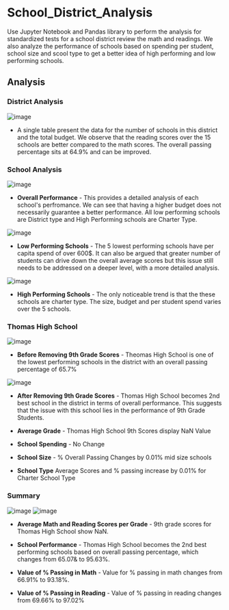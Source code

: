 # School_District_Analysis
Use Jupyter Notebook and Pandas library to perform the analysis for standardized tests for a school district review the math and readings.
We also analyze the performance of schools based on spending per student, school size and scool type to get a better idea of high performing and low performing schools.

## Analysis

### District Analysis
![image](https://user-images.githubusercontent.com/100053788/160964621-e6267597-3991-4475-9d30-255e3e03a216.png)

- A single table present the data for the number of schools in this district and the total budget. We observe that the reading scores over the 15 schools are better compared to the math scores. The overall passing percentage sits at 64.9% and can be improved.

### School Analysis
![image](https://user-images.githubusercontent.com/100053788/160965706-74cd36bf-a232-4f79-9893-f4e9733f5ee7.png)

                                                      
- **Overall Performance** - This provides a detailed analysis of each school's perfromance. We can see that having a higher budget does not necessarily guarantee a better performance. All low performing schools are District type and High Performing schools are Charter Type.

![image](https://user-images.githubusercontent.com/100053788/160966488-66f2ab90-e83b-443e-91eb-69e4d9c55059.png)


- **Low Performing Schools** - The 5 lowest performing schools have per capita spend of over 600$. It can also be argued that greater number of students can drive down the overall average scores but this issue still needs to be addressed on a deeper level, with a more detailed analysis.

![image](https://user-images.githubusercontent.com/100053788/160966989-6005de00-8f06-48dd-ba76-c22344056e6b.png)

- **High Performing Schools** - The only noticeable trend is that the these schools are charter type. The size, budget and per student spend varies over the 5 schools.

### Thomas High School

![image](https://user-images.githubusercontent.com/100053788/160968385-b5193992-0f2d-4ac8-8213-df99d908ba1d.png)      

- **Before Removing 9th Grade Scores** - Theomas High School is one of the lowest performing schools in the district with an overall passing percentage of 65.7%

![image](https://user-images.githubusercontent.com/100053788/160968767-296d871f-f216-4fea-bb98-1f4f93d539d1.png)

- **After Removing 9th Grade Scores** - Thomas High School becomes 2nd best school in the district in terms of overall performance. This suggests that the issue with this school lies in the performance of 9th Grade Students.

- **Average Grade** - Thomas High School 9th Scores display NaN Value
- **School Spending** - No Change
- **School Size** - % Overall Passing Changes by 0.01% mid size schools
- **School Type**  Average Scores and % passing increase by 0.01% for Charter School Type

### Summary
![image](https://user-images.githubusercontent.com/100053788/160969928-0166ad52-5f36-4119-b1ee-4fccb710ac73.png)      ![image](https://user-images.githubusercontent.com/100053788/160969973-f900f2dc-0696-4bda-b77a-c089f7d49a2e.png)


- **Average Math and Reading Scores per Grade** - 9th grade scores for Thomas High School show NaN.

- **School Performance** - Thomas High School becomes the 2nd best performing schools based on overall passing percentage, which changes from 65.07& to 95.63%.

- **Value of % Passing in Math** - Value for % passing in math changes from 66.91% to 93.18%.

- **Value of % Passing in Reading** - Value of % passing in reading changes from 69.66% to 97.02%



